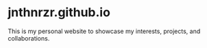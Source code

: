 # jnthnrzr.github.io
This is my personal website to showcase my interests, projects, and collaborations.  